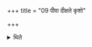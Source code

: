 +++
title = "09 पीवा दीक्षते कृशो"

+++

<details><summary>थिते</summary>

पीवा दीक्षते । कृशो यजते । यदस्याङ्गानां मीयते जुहोत्येव तदिति विज्ञायते ९
</details>

